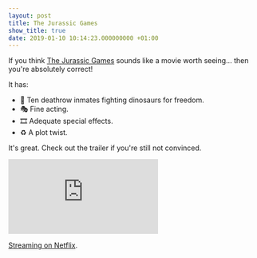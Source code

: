 ```yaml
---
layout: post
title: The Jurassic Games
show_title: true
date: 2019-01-10 10:14:23.000000000 +01:00
---
```

If you think [The Jurassic Games](https://imdb.com/title/tt6710826) sounds like a movie worth seeing... then you're absolutely correct!

It has:
* 🦖 Ten deathrow inmates fighting dinosaurs for freedom.
* 🎭 Fine acting.
* 🎞 Adequate special effects.
* ♻️ A plot twist.

It's great. Check out the trailer if you're still not convinced.

<iframe src="https://www.youtube.com/embed/94CozNqV0Zk" frameborder="0" allow="accelerometer; autoplay; encrypted-media; gyroscope; picture-in-picture" allowfullscreen></iframe>

[Streaming on Netflix](https://www.netflix.com/watch/80994795).
